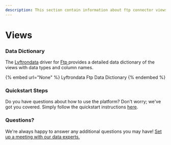 ```yaml
---
description: This section contain information about ftp connector views information
---
```


# Views

### Data Dictionary

The [Lyftrondata](https://www.lyftrondata.com/) driver for [Ftp](None/)[ ](https://www.lyftrondata.com/integration/ftp/)provides a detailed data dictionary of the views with data types and column names.

{% embed url="None" %}
Lyftrondata Ftp Data Dictionary
{% endembed %}

### Quickstart Steps

Do you have questions about how to use the platform? Don't worry; we've got you covered. Simply follow the quickstart instructions [here](../README.md).

### Questions? <a href="#questions" id="questions"></a>

We're always happy to answer any additional questions you may have! [Set up a meeting with our data experts.](https://www.lyftrondata.com/book-a-meeting/)


